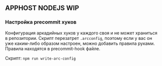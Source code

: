 ## APPHOST NODEJS WIP

### Настройка precommit хуков

Конфигурация аркадийных хуков у каждого своя и не может храниться в репозитории.
Скрипт перезатрет `.arcconfig`, поэтому если у вас он уже каким-либо образом настроен, можно добавить правила руками.
Правила находятся в precommit-hook файле.

Скрипт:
`npm run write-arc-config`
